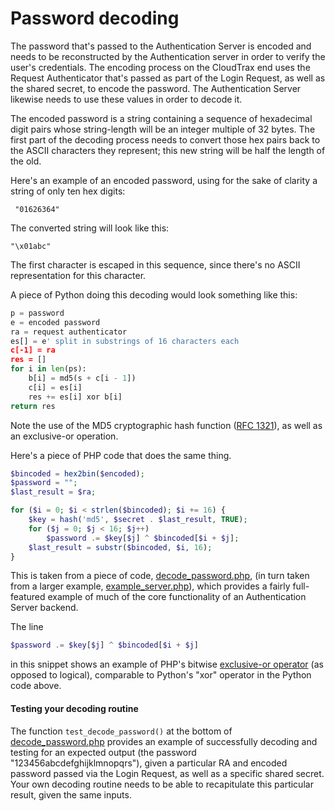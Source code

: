 # Password decoding

The password that's passed to the Authentication Server is encoded and needs to be reconstructed by the Authentication server in order to verify the user's credentials. The encoding process on the CloudTrax end uses the Request Authenticator that's passed as part of the Login Request, as well as the shared secret, to encode the password. The Authentication Server likewise needs to use these values in order to decode it.

The encoded password is a string containing a sequence of hexadecimal digit pairs whose string-length will be an integer multiple of 32 bytes. The first part of the decoding process needs to convert those hex pairs back to the ASCII characters they represent; this new string will be half the length of the old.

Here's an example of an encoded password, using for the sake of clarity a string of only ten hex digits:

` "01626364"`

The converted string will look like this:

`"\x01abc"`

The first character is escaped in this sequence, since there's no ASCII representation for this character.

A piece of Python doing this decoding would look something like this:

````python
p = passworde = encoded passwordra = request authenticatores[] = e' split in substrings of 16 characters eachc[-1] = rares = []for i in len(ps):    b[i] = md5(s + c[i - 1])    c[i] = es[i]    res += es[i] xor b[i]return res
````

Note the use of the MD5 cryptographic hash function ([RFC 1321](https://www.ietf.org/rfc/rfc1321.txt)), as well as an exclusive-or operation. 

Here's a piece of PHP code that does the same thing.

````php
$bincoded = hex2bin($encoded);
$password = "";
$last_result = $ra;

for ($i = 0; $i < strlen($bincoded); $i += 16) {
	$key = hash('md5', $secret . $last_result, TRUE);
	for ($j = 0; $j < 16; $j++)
		$password .= $key[$j] ^ $bincoded[$i + $j];
	$last_result = substr($bincoded, $i, 16);
}
````

This is taken from a piece of code, [decode_password.php](./example_code/php/decode_password.php), (in turn taken from a larger example,  [example_server.php](./example_code/php/example_server.php)), which provides a fairly full-featured example of much of the core functionality of an Authentication Server backend.

The line

```` php
$password .= $key[$j] ^ $bincoded[$i + $j]
````
in this snippet shows an example of PHP's bitwise [exclusive-or operator](http://php.net/manual/en/language.operators.bitwise.php) (as opposed to logical), comparable to Python's "xor" operator in the Python code above.
 
 <a name="test-decoding"></a>
#### Testing your decoding routine ####
The function `test_decode_password()` at the bottom of  [decode_password.php](./example_code/php/decode_password.php) provides an example of successfully decoding and testing for an expected output (the password "123456abcdefghijklmnopqrs"), given a particular RA and encoded password passed via the Login Request, as well as a specific shared secret. Your own decoding routine needs to be able to recapitulate this particular result, given the same inputs.



